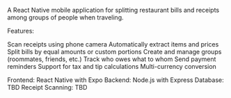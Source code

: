 A React Native mobile application for splitting restaurant bills and receipts among groups of people when traveling. 

Features:

Scan receipts using phone camera
Automatically extract items and prices
Split bills by equal amounts or custom portions
Create and manage groups (roommates, friends, etc.)
Track who owes what to whom
Send payment reminders
Support for tax and tip calculations
Multi-currency conversion 

Frontend: React Native with Expo
Backend: Node.js with Express
Database: TBD 
Receipt Scanning: TBD